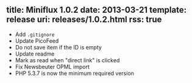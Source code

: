 title: Miniflux 1.0.2
date: 2013-03-21
template: release
uri: releases/1.0.2.html
rss: true
---

* Add `.gitignore`
* Update PicoFeed
* Do not save item if the ID is empty
* Update readme
* Mark as read when "direct link" is clicked
* Fix Newsbeuter OPML import
* PHP 5.3.7 is now the minimum required version
